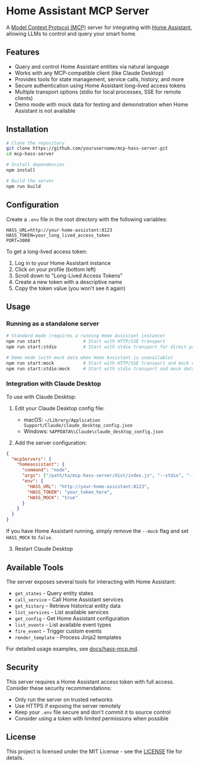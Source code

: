 # Home Assistant MCP Server

A [Model Context Protocol (MCP)](https://modelcontextprotocol.io/) server for integrating with [Home Assistant](https://www.home-assistant.io/), allowing LLMs to control and query your smart home.

## Features

- Query and control Home Assistant entities via natural language
- Works with any MCP-compatible client (like Claude Desktop)
- Provides tools for state management, service calls, history, and more
- Secure authentication using Home Assistant long-lived access tokens
- Multiple transport options (stdio for local processes, SSE for remote clients)
- Demo mode with mock data for testing and demonstration when Home Assistant is not available

## Installation

```bash
# Clone the repository
git clone https://github.com/yourusername/mcp-hass-server.git
cd mcp-hass-server

# Install dependencies
npm install

# Build the server
npm run build
```

## Configuration

Create a `.env` file in the root directory with the following variables:

```
HASS_URL=http://your-home-assistant:8123
HASS_TOKEN=your_long_lived_access_token
PORT=3000
```

To get a long-lived access token:
1. Log in to your Home Assistant instance
2. Click on your profile (bottom left)
3. Scroll down to "Long-Lived Access Tokens"
4. Create a new token with a descriptive name
5. Copy the token value (you won't see it again)

## Usage

### Running as a standalone server

```bash
# Standard mode (requires a running Home Assistant instance)
npm run start                # Start with HTTP/SSE transport
npm run start:stdio          # Start with stdio transport for direct process communication

# Demo mode (with mock data when Home Assistant is unavailable)
npm run start:mock           # Start with HTTP/SSE transport and mock data
npm run start:stdio:mock     # Start with stdio transport and mock data
```

### Integration with Claude Desktop

To use with Claude Desktop:

1. Edit your Claude Desktop config file:
   - macOS: `~/Library/Application Support/Claude/claude_desktop_config.json`
   - Windows: `%APPDATA%\Claude\claude_desktop_config.json`

2. Add the server configuration:

```json
{
  "mcpServers": {
    "homeassistant": {
      "command": "node",
      "args": ["/path/to/mcp-hass-server/dist/index.js", "--stdio", "--mock"],
      "env": {
        "HASS_URL": "http://your-home-assistant:8123",
        "HASS_TOKEN": "your_token_here",
        "HASS_MOCK": "true"
      }
    }
  }
}
```

If you have Home Assistant running, simply remove the `--mock` flag and set `HASS_MOCK` to `false`.

3. Restart Claude Desktop

## Available Tools

The server exposes several tools for interacting with Home Assistant:

- `get_states` - Query entity states
- `call_service` - Call Home Assistant services
- `get_history` - Retrieve historical entity data
- `list_services` - List available services
- `get_config` - Get Home Assistant configuration
- `list_events` - List available event types
- `fire_event` - Trigger custom events
- `render_template` - Process Jinja2 templates

For detailed usage examples, see [docs/hass-mcp.md](docs/hass-mcp.md).

## Security

This server requires a Home Assistant access token with full access. Consider these security recommendations:

- Only run the server on trusted networks
- Use HTTPS if exposing the server remotely
- Keep your `.env` file secure and don't commit it to source control
- Consider using a token with limited permissions when possible

## License

This project is licensed under the MIT License - see the [LICENSE](LICENSE) file for details.